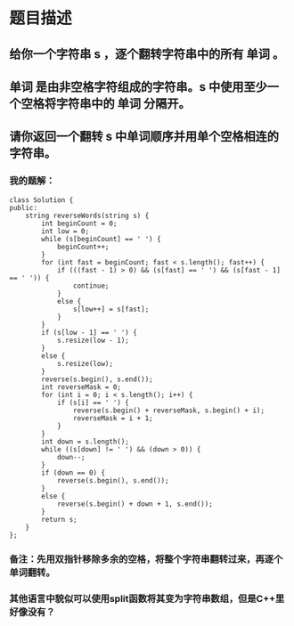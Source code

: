 # 题目描述
## 给你一个字符串 s ，逐个翻转字符串中的所有 单词 。
## 单词 是由非空格字符组成的字符串。s 中使用至少一个空格将字符串中的 单词 分隔开。
## 请你返回一个翻转 s 中单词顺序并用单个空格相连的字符串。
### 我的题解：
```
class Solution {
public:
    string reverseWords(string s) {
        int beginCount = 0;
        int low = 0;
        while (s[beginCount] == ' ') {
            beginCount++;
        }
        for (int fast = beginCount; fast < s.length(); fast++) {
            if (((fast - 1) > 0) && (s[fast] == ' ') && (s[fast - 1] == ' ')) {
                continue;
            }
            else {
                s[low++] = s[fast];
            }
        }
        if (s[low - 1] == ' ') {
            s.resize(low - 1);
        }
        else {
            s.resize(low);
        }
        reverse(s.begin(), s.end());
        int reverseMask = 0;
        for (int i = 0; i < s.length(); i++) {
            if (s[i] == ' ') {
                reverse(s.begin() + reverseMask, s.begin() + i);
                reverseMask = i + 1;
            }
        }
        int down = s.length();
        while ((s[down] != ' ') && (down > 0)) {
            down--;
        }
        if (down == 0) {
            reverse(s.begin(), s.end());
        }
        else {
            reverse(s.begin() + down + 1, s.end());
        }
        return s;
    }
};
```
### **备注**：先用双指针移除多余的空格，将整个字符串翻转过来，再逐个单词翻转。
### 其他语言中貌似可以使用split函数将其变为字符串数组，但是C++里好像没有？